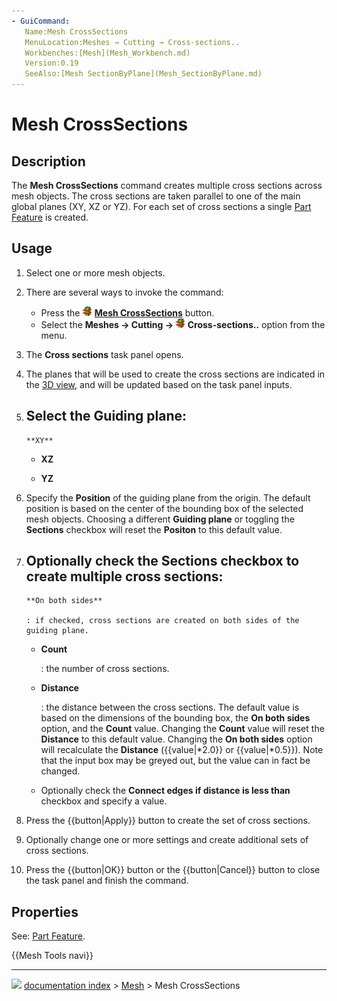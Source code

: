```yaml
---
- GuiCommand:
   Name:Mesh CrossSections
   MenuLocation:Meshes → Cutting → Cross-sections..
   Workbenches:[Mesh](Mesh_Workbench.md)
   Version:0.19
   SeeAlso:[Mesh SectionByPlane](Mesh_SectionByPlane.md)
---
```


# Mesh CrossSections

## Description

The **Mesh CrossSections** command creates multiple cross sections across mesh objects. The cross sections are taken parallel to one of the main global planes (XY, XZ or YZ). For each set of cross sections a single [Part Feature](Part_Feature.md) is created.

## Usage

1.  Select one or more mesh objects.
2.  There are several ways to invoke the command:
    -   Press the **<img src="images/Mesh_CrossSections.svg" width=16px> [Mesh CrossSections](Mesh_CrossSections.md)** button.
    -   Select the **Meshes → Cutting → <img src="images/Mesh_CrossSections.svg" width=16px> Cross-sections..** option from the menu.
3.  The **Cross sections** task panel opens.
4.  The planes that will be used to create the cross sections are indicated in the [3D view](3D_view.md), and will be updated based on the task panel inputs.
5.  Select the **Guiding plane**:
    -   
        **XY**
        

    -   
        **XZ**
        

    -   
        **YZ**
        
6.  Specify the **Position** of the guiding plane from the origin. The default position is based on the center of the bounding box of the selected mesh objects. Choosing a different **Guiding plane** or toggling the **Sections** checkbox will reset the **Positon** to this default value.
7.  Optionally check the **Sections** checkbox to create multiple cross sections:
    -   
        **On both sides**
        
        : if checked, cross sections are created on both sides of the guiding plane.

    -   
        **Count**
        
        : the number of cross sections.

    -   
        **Distance**
        
        : the distance between the cross sections. The default value is based on the dimensions of the bounding box, the **On both sides** option, and the **Count** value. Changing the **Count** value will reset the **Distance** to this default value. Changing the **On both sides** option will recalculate the **Distance** ({{value|*2.0}} or {{value|*0.5}}). Note that the input box may be greyed out, but the value can in fact be changed.

    -   Optionally check the **Connect edges if distance is less than** checkbox and specify a value.
8.  Press the {{button|Apply}} button to create the set of cross sections.
9.  Optionally change one or more settings and create additional sets of cross sections.
10. Press the {{button|OK}} button or the {{button|Cancel}} button to close the task panel and finish the command.

## Properties

See: [Part Feature](Part_Feature.md).




 {{Mesh Tools navi}}



---
![](images/Right_arrow.png) [documentation index](../README.md) > [Mesh](Mesh_Workbench.md) > Mesh CrossSections
